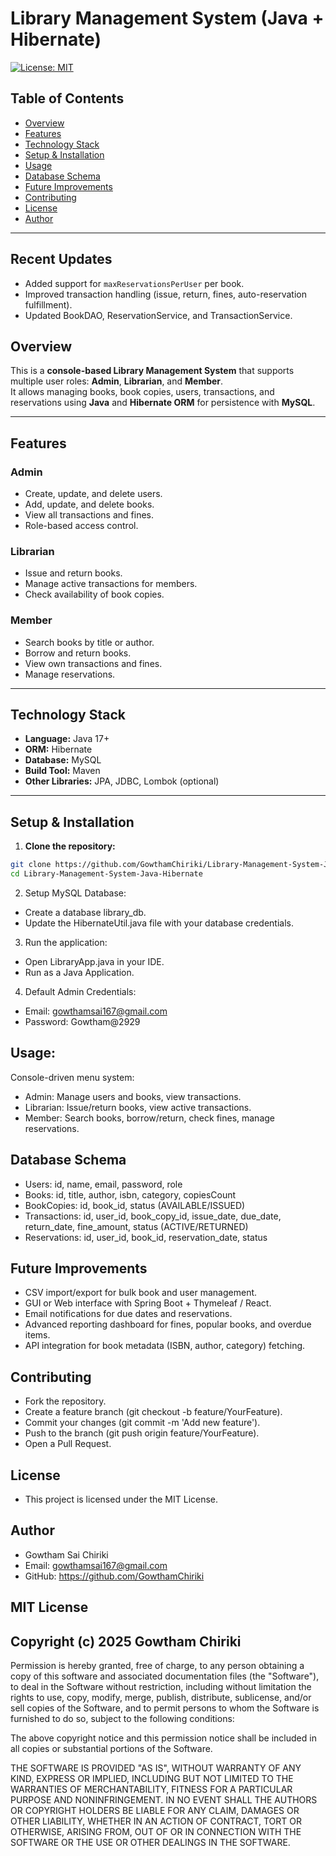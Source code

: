 # Library Management System (Java + Hibernate)

[![License: MIT](https://img.shields.io/badge/License-MIT-yellow.svg)](https://opensource.org/licenses/MIT)

## Table of Contents
- [Overview](#overview)
- [Features](#features)
- [Technology Stack](#technology-stack)
- [Setup & Installation](#setup--installation)
- [Usage](#usage)
- [Database Schema](#database-schema)
- [Future Improvements](#future-improvements)
- [Contributing](#contributing)
- [License](#license)
- [Author](#author)

---
## Recent Updates
- Added support for `maxReservationsPerUser` per book.
- Improved transaction handling (issue, return, fines, auto-reservation fulfillment).
- Updated BookDAO, ReservationService, and TransactionService.


## Overview
This is a **console-based Library Management System** that supports multiple user roles: **Admin**, **Librarian**, and **Member**.  
It allows managing books, book copies, users, transactions, and reservations using **Java** and **Hibernate ORM** for persistence with **MySQL**.

---

## Features

### Admin
- Create, update, and delete users.
- Add, update, and delete books.
- View all transactions and fines.
- Role-based access control.

### Librarian
- Issue and return books.
- Manage active transactions for members.
- Check availability of book copies.

### Member
- Search books by title or author.
- Borrow and return books.
- View own transactions and fines.
- Manage reservations.

---

## Technology Stack
- **Language:** Java 17+
- **ORM:** Hibernate
- **Database:** MySQL
- **Build Tool:** Maven
- **Other Libraries:** JPA, JDBC, Lombok (optional)

---

## Setup & Installation
1. **Clone the repository:**
```bash
git clone https://github.com/GowthamChiriki/Library-Management-System-Java-Hibernate.git
cd Library-Management-System-Java-Hibernate
```
2. Setup MySQL Database:
- Create a database library_db.
- Update the HibernateUtil.java file with your database credentials.

3. Run the application:
- Open LibraryApp.java in your IDE.
- Run as a Java Application.

4. Default Admin Credentials:
- Email: gowthamsai167@gmail.com
- Password: Gowtham@2929

## Usage:
Console-driven menu system:
- Admin: Manage users and books, view transactions.
- Librarian: Issue/return books, view active transactions.
- Member: Search books, borrow/return, check fines, manage reservations.

## Database Schema
- Users: id, name, email, password, role
- Books: id, title, author, isbn, category, copiesCount
- BookCopies: id, book_id, status (AVAILABLE/ISSUED)
- Transactions: id, user_id, book_copy_id, issue_date, due_date, return_date, fine_amount, status (ACTIVE/RETURNED)
- Reservations: id, user_id, book_id, reservation_date, status

## Future Improvements
- CSV import/export for bulk book and user management.
- GUI or Web interface with Spring Boot + Thymeleaf / React.
- Email notifications for due dates and reservations.
- Advanced reporting dashboard for fines, popular books, and overdue items.
- API integration for book metadata (ISBN, author, category) fetching.

## Contributing
- Fork the repository.
- Create a feature branch (git checkout -b feature/YourFeature).
- Commit your changes (git commit -m 'Add new feature').
- Push to the branch (git push origin feature/YourFeature).
- Open a Pull Request.

## License
- This project is licensed under the MIT License.

## Author
- Gowtham Sai Chiriki
- Email: gowthamsai167@gmail.com
- GitHub: https://github.com/GowthamChiriki


## MIT License

## Copyright (c) 2025 Gowtham Chiriki

Permission is hereby granted, free of charge, to any person obtaining a copy
of this software and associated documentation files (the "Software"), to deal
in the Software without restriction, including without limitation the rights
to use, copy, modify, merge, publish, distribute, sublicense, and/or sell
copies of the Software, and to permit persons to whom the Software is
furnished to do so, subject to the following conditions:

The above copyright notice and this permission notice shall be included in all
copies or substantial portions of the Software.

THE SOFTWARE IS PROVIDED "AS IS", WITHOUT WARRANTY OF ANY KIND, EXPRESS OR
IMPLIED, INCLUDING BUT NOT LIMITED TO THE WARRANTIES OF MERCHANTABILITY,
FITNESS FOR A PARTICULAR PURPOSE AND NONINFRINGEMENT. IN NO EVENT SHALL THE
AUTHORS OR COPYRIGHT HOLDERS BE LIABLE FOR ANY CLAIM, DAMAGES OR OTHER
LIABILITY, WHETHER IN AN ACTION OF CONTRACT, TORT OR OTHERWISE, ARISING FROM,
OUT OF OR IN CONNECTION WITH THE SOFTWARE OR THE USE OR OTHER DEALINGS IN THE
SOFTWARE.

